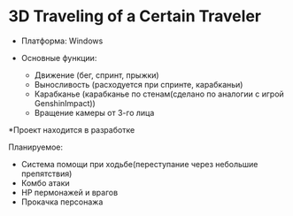 # 3D Traveling of a Certain Traveler

* Платформа: Windows

* Основные функции: 
  * Движение (бег, спринт, прыжки)
  * Выносливость (расходуется при спринте, карабканьи)
  * Карабканье (карабканье по стенам(сделано по аналогии с игрой GenshinImpact))
  * Вращение камеры от 3-го лица
  
*Проект находится в разработке

Планируемое:
 * Система помощи при ходьбе(переступание через небольшие препятствия)
 * Комбо атаки
 * HP пермонажей и врагов
 * Прокачка персонажа
